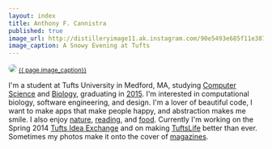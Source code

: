 ```yaml
---
layout: index
title: Anthony F. Cannistra
published: true
image_url: http://distilleryimage11.ak.instagram.com/90e5493e685f11e387770ee5ed5ed4cf_8.jpg
image_caption: A Snowy Evening at Tufts
---
```


<img src="{{ page.image_url }}" style="border: 1px solid #; -webkit-border-radius: 13px; -moz-border-radius: 13px; border-radius: 13px;" />
<small><a href="http://instagram.com/madenottaken">{{ page.image_caption}} </a><style>.ig-b- { display: inline-block; }
.ig-b- img { visibility: hidden; }
.ig-b-:hover { background-position: 0 -60px; } .ig-b-:active { background-position: 0 -120px; }
.ig-b-16 { width: 16px; height: 16px; background: url(//badges.instagram.com/static/images/ig-badge-sprite-16.png) no-repeat 0 0; }
@media only screen and (-webkit-min-device-pixel-ratio: 2), only screen and (min--moz-device-pixel-ratio: 2), only screen and (-o-min-device-pixel-ratio: 2 / 1), only screen and (min-device-pixel-ratio: 2), only screen and (min-resolution: 192dpi), only screen and (min-resolution: 2dppx) {
.ig-b-16 { background-image: url(//badges.instagram.com/static/images/ig-badge-sprite-16@2x.png); background-size: 60px 178px; } }</style>
<a href="http://instagram.com/madenottaken?ref=badge" style="float: right;" class="ig-b- ig-b-16"><img src="//badges.instagram.com/static/images/ig-badge-16.png" alt="Instagram" /></a></small>


I'm a student at Tufts University in Medford, MA, studying [Computer Science](http://www.cs.tufts.edu) and [Biology](http://ase.tufts.edu/biology), graduating in [2015](http://en.wikipedia.org/wiki/2015). I'm interested in computational biology, software engineering, and design. I'm a lover of beautiful code, I want to make apps that make people happy, and abstraction makes me smile. I also enjoy [nature](http://www.tuftsmountainclub.org), [reading](http://www.goodreads.com/tonycannistra), and [food](http://blog.anthonycannistra.com/tagged/food). Currently I'm working on the Spring 2014 [Tufts Idea Exchange](http://issuu.com/justinpike/docs/jumbo_summer__13/12) and on making [TuftsLife](http://tuftslife.com) better than ever. Sometimes my photos make it onto the cover of [magazines](http://issuu.com/tuftsobserver/docs/isssue_6_for_kumar).